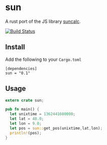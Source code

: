 # sun

A rust port of the JS library [suncalc](https://github.com/mourner/suncalc/).

[![Build Status](https://travis-ci.org/flosse/rust-sun.svg?branch=master)](https://travis-ci.org/flosse/rust-sun)

## Install

Add the following to your `Cargo.toml`

    [dependencies]
    sun = "0.1"

## Usage

```rust
extern crate sun;

pub fn main() {
  let unixtime = 1362441600000;
  let lat = 48.0;
  let lon = 9.0;
  let pos = sun::get_pos(unixtime,lat,lon);
  println!(pos);
}
```
